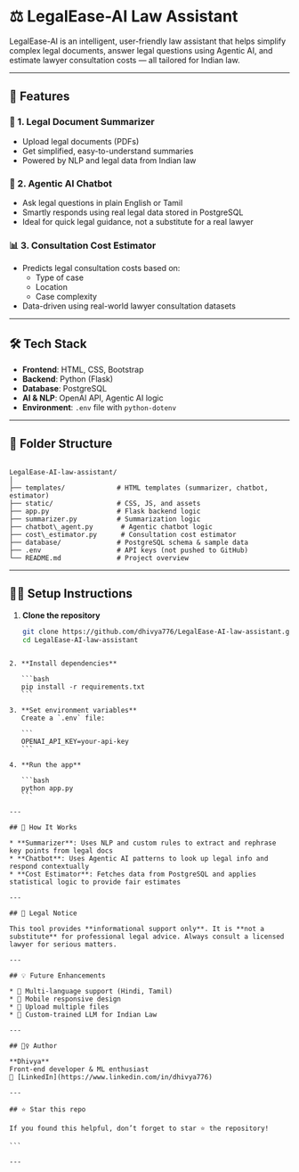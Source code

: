 # ⚖️ LegalEase-AI Law Assistant

LegalEase-AI is an intelligent, user-friendly law assistant that helps simplify complex legal documents, answer legal questions using Agentic AI, and estimate lawyer consultation costs — all tailored for Indian law.

---

## 🚀 Features

### 📝 1. Legal Document Summarizer
- Upload legal documents (PDFs)
- Get simplified, easy-to-understand summaries
- Powered by NLP and legal data from Indian law

### 💬 2. Agentic AI Chatbot
- Ask legal questions in plain English or Tamil
- Smartly responds using real legal data stored in PostgreSQL
- Ideal for quick legal guidance, not a substitute for a real lawyer

### 📊 3. Consultation Cost Estimator
- Predicts legal consultation costs based on:
  - Type of case
  - Location
  - Case complexity
- Data-driven using real-world lawyer consultation datasets

---

## 🛠️ Tech Stack

- **Frontend**: HTML, CSS, Bootstrap
- **Backend**: Python (Flask)
- **Database**: PostgreSQL
- **AI & NLP**: OpenAI API, Agentic AI logic
- **Environment**: `.env` file with `python-dotenv`

---

## 📂 Folder Structure

```

LegalEase-AI-law-assistant/
│
├── templates/             # HTML templates (summarizer, chatbot, estimator)
├── static/                # CSS, JS, and assets
├── app.py                 # Flask backend logic
├── summarizer.py          # Summarization logic
├── chatbot\_agent.py       # Agentic chatbot logic
├── cost\_estimator.py      # Consultation cost estimator
├── database/              # PostgreSQL schema & sample data
├── .env                   # API keys (not pushed to GitHub)
└── README.md              # Project overview

````

---

## 🧑‍💻 Setup Instructions

1. **Clone the repository**
   ```bash
   git clone https://github.com/dhivya776/LegalEase-AI-law-assistant.git
   cd LegalEase-AI-law-assistant
````

2. **Install dependencies**

   ```bash
   pip install -r requirements.txt
   ```

3. **Set environment variables**
   Create a `.env` file:

   ```
   OPENAI_API_KEY=your-api-key
   ```

4. **Run the app**

   ```bash
   python app.py
   ```

---

## 🧠 How It Works

* **Summarizer**: Uses NLP and custom rules to extract and rephrase key points from legal docs
* **Chatbot**: Uses Agentic AI patterns to look up legal info and respond contextually
* **Cost Estimator**: Fetches data from PostgreSQL and applies statistical logic to provide fair estimates

---

## 🧾 Legal Notice

This tool provides **informational support only**. It is **not a substitute** for professional legal advice. Always consult a licensed lawyer for serious matters.

---

## 💡 Future Enhancements

* 🧾 Multi-language support (Hindi, Tamil)
* 📲 Mobile responsive design
* 📁 Upload multiple files
* 🧠 Custom-trained LLM for Indian Law

---

## 🙋‍♀️ Author

**Dhivya**
Front-end developer & ML enthusiast
📧 [LinkedIn](https://www.linkedin.com/in/dhivya776)

---

## ⭐ Star this repo

If you found this helpful, don’t forget to star ⭐ the repository!

```

---
